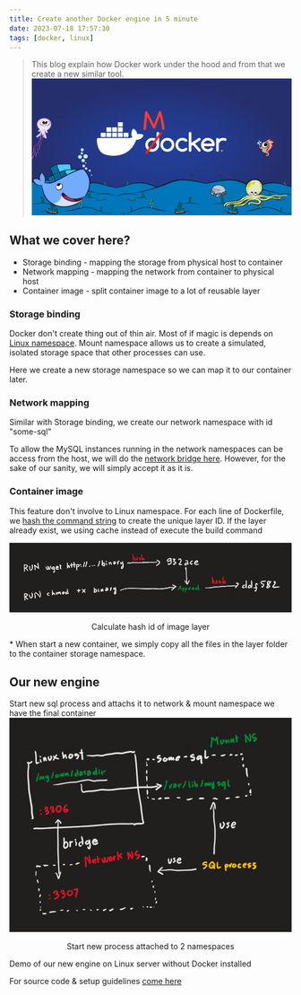 ```yaml
---
title: Create another Docker engine in 5 minute
date: 2023-07-18 17:57:30
tags: [docker, linux]
---
```

> This blog explain how Docker work under the hood and from that we create a new similar tool.
![](images/mocker/mocker-thumb.png)

## What we cover here?
* Storage binding - mapping the storage from physical host to container
* Network mapping - mapping the network from container to physical host
* Container image - split container image to a lot of reusable layer

### Storage binding
Docker don't create thing out of thin air. Most of if magic is depends on [Linux namespace](https://en.wikipedia.org/wiki/Linux_namespaces). Mount namespace allows us to create a simulated, isolated storage space that other processes can use.

Here we create a new storage namespace so we can map it to our container later.
<script src="https://gist.github.com/dinhanhhuy/b36e7e5e7aaf12f5262b82404085a5ae.js"></script>

### Network mapping
Similar with Storage binding, we create our network namespace with id "some-sql"
<script src="https://gist.github.com/dinhanhhuy/f2b21fcc305bd3b53f9085441ff94e31.js"></script>
To allow the MySQL instances running in the network namespaces can be access from the host, we will do the [network bridge here](https://github.com/zalopay-oss/mocker-k1s/blob/mocker-v1.0.0/mocker/network.sh#L18). However, for the sake of our sanity, we will simply accept it as it is.

### Container image
This feature don't involve to Linux namespace. For each line of Dockerfile, we [hash the command string](https://github.com/zalopay-oss/mocker-k1s/blob/275d98f8474da4f789f1c8f569f56595f16fb114/mocker/mockerfile.sh#L4) to create the unique layer ID. If the layer already exist, we using cache instead of execute the build command

![](images/mocker/hash.png)
<p style="text-align: center;">Calculate hash id of image layer</p>

\* When start a new container, we simply copy all the files in the layer folder to the container storage namespace.

## Our new engine 
Start new sql process and attachs it to network & mount namespace we have the final container
![](images/mocker/mocker.png)
<p style="text-align: center;">Start new process attached to 2 namespaces</p>
Demo of our new engine on Linux server without Docker installed
<script async id="asciicast-uUOjoz0e0oFdWdzFbljZfUATn" src="https://asciinema.org/a/uUOjoz0e0oFdWdzFbljZfUATn.js"></script>

For source code & setup guidelines [come here](https://github.com/zalopay-oss/mocker-k1s)



